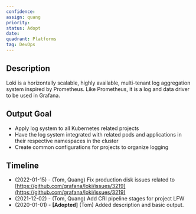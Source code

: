 ```yaml
---
confidence: 
assign: quang
priority: 
status: Adopt
date: 
quadrant: Platforms
tag: DevOps
---
```


## Description

Loki is a horizontally scalable, highly available, multi-tenant log aggregation system inspired by Prometheus. Like Prometheus, it is a log and data driver to be used in Grafana.

## Output Goal

* Apply log system to all Kubernetes related projects
* Have the log system integrated with related pods and applications in their respective namespaces in the cluster
* Create common configurations for projects to organize logging

## Timeline

* (2022-01-15) - (Tom, Quang) Fix production disk issues related to [https://github.com/grafana/loki/issues/3219](https://github.com/grafana/loki/issues/3219)
* (2021-12-02) - (Tom, Quang) Add CRI pipeline stages for project LFW
* (2020-01-01) - **[Adopted]** (Tom) Added description and basic output.